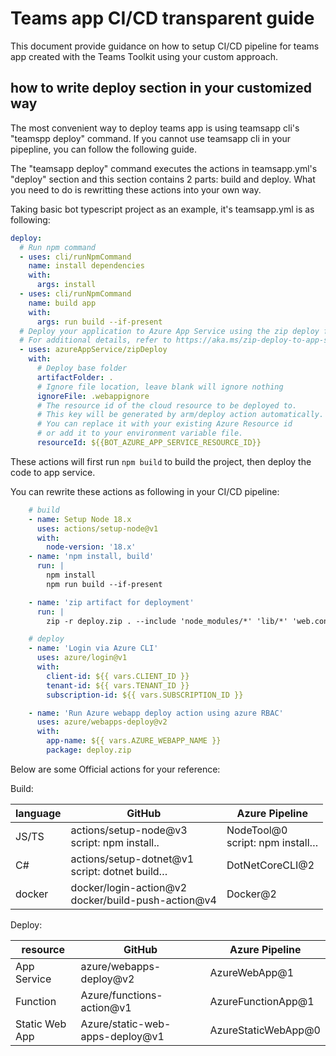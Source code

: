 # Teams app CI/CD transparent guide
This document provide guidance on how to setup CI/CD pipeline for teams app created with the Teams Toolkit using your custom approach.

## how to write deploy section in your customized way
The most convenient way to deploy teams app is using teamsapp cli's "teamspp deploy" command. If you cannot use teamsapp cli in your pipepline, you can follow the following guide.

The "teamsapp deploy" command executes the actions in teamsapp.yml's "deploy" section and this section contains 2 parts: build and deploy. What you need to do is rewritting these actions into your own way.

Taking basic bot typescript project as an example, it's teamsapp.yml is as following:
```yml
deploy:
  # Run npm command
  - uses: cli/runNpmCommand
    name: install dependencies
    with:
      args: install
  - uses: cli/runNpmCommand
    name: build app
    with:
      args: run build --if-present
  # Deploy your application to Azure App Service using the zip deploy feature.
  # For additional details, refer to https://aka.ms/zip-deploy-to-app-services.
  - uses: azureAppService/zipDeploy
    with:
      # Deploy base folder
      artifactFolder: .
      # Ignore file location, leave blank will ignore nothing
      ignoreFile: .webappignore
      # The resource id of the cloud resource to be deployed to.
      # This key will be generated by arm/deploy action automatically.
      # You can replace it with your existing Azure Resource id
      # or add it to your environment variable file.
      resourceId: ${{BOT_AZURE_APP_SERVICE_RESOURCE_ID}}
```
These actions will first run `npm build` to build the project, then deploy the code to app service.

You can rewrite these actions as following in your CI/CD pipeline:
```yml
    # build
    - name: Setup Node 18.x
      uses: actions/setup-node@v1
      with:
        node-version: '18.x'
    - name: 'npm install, build'
      run: |
        npm install
        npm run build --if-present

    - name: 'zip artifact for deployment'
      run: |
        zip -r deploy.zip . --include 'node_modules/*' 'lib/*' 'web.config'

    # deploy
    - name: 'Login via Azure CLI'
      uses: azure/login@v1
      with:
        client-id: ${{ vars.CLIENT_ID }}
        tenant-id: ${{ vars.TENANT_ID }}
        subscription-id: ${{ vars.SUBSCRIPTION_ID }}

    - name: 'Run Azure webapp deploy action using azure RBAC'
      uses: azure/webapps-deploy@v2
      with:
        app-name: ${{ vars.AZURE_WEBAPP_NAME }}
        package: deploy.zip
```
Below are some Official actions for your reference:

Build:

| language      | GitHub                    |Azure Pipeline
|---------------------------------------------------|-------------------------------|----|
| JS/TS                | actions/setup-node@v3 <br> script: npm install.. |NodeTool@0 <br> script: npm install…| 
| C#      | actions/setup-dotnet@v1 <br>script: dotnet build… |DotNetCoreCLI@2|
| docker             | docker/login-action@v2 <br> docker/build-push-action@v4 |Docker@2|

Deploy:

| resource   | GitHub                  |Azure Pipeline
|---------------------------------------------------|-------------------------------|----|
| App Service               |azure/webapps-deploy@v2 | AzureWebApp@1
| Function          |Azure/functions-action@v1|AzureFunctionApp@1
| Static Web App             |Azure/static-web-apps-deploy@v1| AzureStaticWebApp@0|

